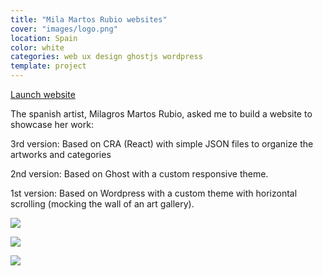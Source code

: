 ```yaml
---
title: "Mila Martos Rubio websites"
cover: "images/logo.png"
location: Spain
color: white
categories: web ux design ghostjs wordpress
template: project
---
```


<p class="align-center">
<a class="btn external" role="button" href="http://martosrubio.com" target="_blank">Launch website</a>
</p>

The spanish artist, Milagros Martos Rubio, asked me to build a website to showcase her work:

3rd version: Based on CRA (React) with simple JSON files to organize the artworks and categories

2nd version: Based on Ghost with a custom responsive theme.

1st version: Based on Wordpress with a custom theme with horizontal scrolling (mocking the wall of an art gallery).

![](/work/martosrubio/images/0.png)

![](/work/martosrubio/images/1.jpg)

![](/work/martosrubio/images/2.jpg)
